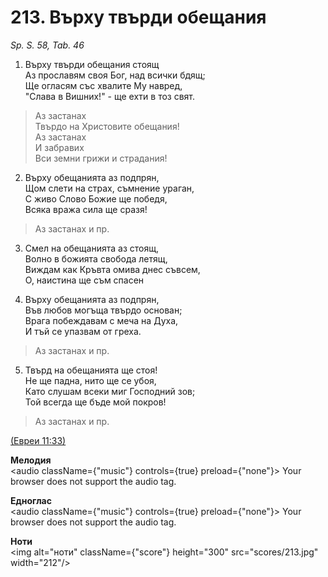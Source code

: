# 213. Върху твърди обещания  

*Sp. S. 58, Tab. 46*  

1. Върху твърди обещания стоящ  
Аз прославям своя Бог, над всички бдящ;  
Ще огласям със хвалите Му навред,  
"Слава в Вишних!" - ще ехти в тоз свят.  

> Аз застанах  
> Твърдо на Христовите обещания!  
> Аз застанах  
> И забравих  
> Вси земни грижи и страдания!  

2. Върху обещанията аз подпрян,  
Щом слети на страх, съмнение ураган,  
С живо Слово Божие ще победя,  
Всяка вража сила ще сразя!  

> Аз застанах и пр.  

3. Смел на обещанията аз стоящ,  
Волно в божията свобода летящ,  
Виждам как Кръвта омива днес съвсем,  
О, наистина ще съм спасен  

4. Върху обещанията аз подпрян,  
Във любов могъща твърдо основан;  
Врага побеждавам с меча на Духа,  
И тъй се упазвам от греха.  

> Аз застанах и пр.  

5. Твърд на обещанията ще стоя!  
Не ще падна, нито ще се убоя,  
Като слушам всеки миг Господний зов;  
Той всегда ще бъде мой покров!  

> Аз застанах и пр.  

[(Евреи 11:33)](http://biblia.bg/index.php?k=65&g=11&s=33)  

__Мелодия__  
<audio className={"music"} controls={true} preload={"none"}><source src="mp3/213.mp3" type="audio/mpeg"/>
Your browser does not support the audio tag.
</audio>  

__Едноглас__  
<audio className={"music"} controls={true} preload={"none"}><source src="transp/213.mp3" type="audio/mpeg"/>
Your browser does not support the audio tag.
</audio>  

__Ноти__  
<img alt="ноти" className={"score"} height="300" src="scores/213.jpg" width="212"/>

